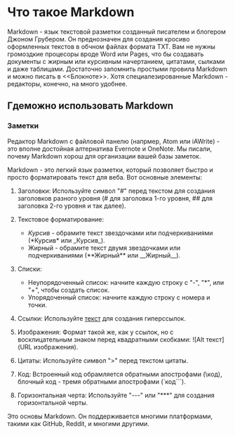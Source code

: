 # Что такое Markdown
Markdown - язык текстовой разметки созданный писателем и блогером Джоном Грубером. Он преднозначен для создания кросиво оформленных текстов в обчном файлах формата ТХТ. Вам не нужны громоздкие процесоры вроде Word или Pages, что бы создавать документы с жирным или курсивным начертанием, цитатами, сылками и даже таблицами. Достаточно запомнить простыми провила Markdown и можно писать в <<Блокноте>>. Хотя специалезированные Markdown - редакторы, конечно, на много удобнее.

## Гдеможно использовать Markdown
### Заметки
Редактор Markdown с файловой панелю (напрмер, Atom или iAWrite) - это вполне достойная алтернатива Evernote и OneNote. Мы писали, почему Markdown хорош для организации вашей базы заметок.

Markdown - это легкий язык разметки, который позволяет быстро и просто форматировать текст для веба. Вот основные элементы:

1. Заголовки: Используйте символ "#" перед текстом для создания заголовков разного уровня (# для заголовка 1-го уровня, ## для заголовка 2-го уровня и так далее).

2. Текстовое форматирование: 
   - *Курсив* - обрамите текст звездочками или подчеркиваниями (\*Курсив\* или \_Курсив\_).
   - Жирный - обрамите текст двумя звездочками или подчеркиваниями (\*\*Жирный\*\* или \_\_Жирный\_\_).

3. Списки:
   - Неупорядоченный список: начните каждую строку с "-", "*", или "+", чтобы создать список.
   - Упорядоченный список: начните каждую строку с номера и точки.

4. Ссылки: Используйте [текст](URL) для создания гиперссылок.

5. Изображения: Формат такой же, как у ссылок, но с восклицательным знаком перед квадратными скобками: ![Alt текст](URL изображения).

6. Цитаты: Используйте символ ">" перед текстом цитаты.

7. Код: Встроенный код обрамляется обратными апострофами (\код\), блочный код - тремя обратными апострофами (`код```).

8. Горизонтальная черта: Используйте "---" или "***" для создания горизонтальной черты.

Это основы Markdown. Он поддерживается многими платформами, такими как GitHub, Reddit, и многими другими.